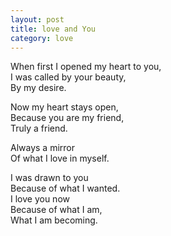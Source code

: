 ```yaml
---
layout: post
title: love and You
category: love
---
```


When first I opened my heart to you,  
I was called by your beauty,  
By my desire.

Now my heart stays open,  
Because you are my friend,  
Truly a friend.

Always a mirror  
Of what I love in myself.

I was drawn to you  
Because of what I wanted.  
I love you now  
Because of what I am,  
What I am becoming.
